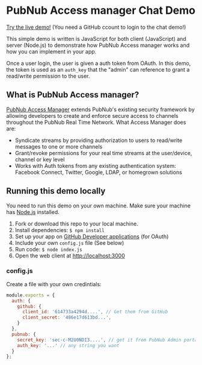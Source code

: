 # PubNub Access manager Chat Demo

[Try the live demo!](https://pubnub-pam-chat.herokuapp.com/)
(You need a GitHub ccount to login to the chat demo!)

This simple demo is written is JavaScript for both client (JavaScript) and server (Node.js) to demonstrate how PubNub Access manager works and how you can implement in your app.

Once a user login, the user is given a auth token from OAuth. In this demo, the token is used as an `auth_key` that the "admin" can reference to grant a read/write permission to the user.


## What is PubNub Access manager?

[PubNub Access Manager](https://www.pubnub.com/docs/web-javascript/pam-security) extends PubNub's existing security framework by allowing developers to create and enforce secure access to channels throughout the PubNub Real Time Network. What Access Manager does are:

- Syndicate streams by providing authorization to users to read/write messages to one or more channels
- Grant/revoke permissions for your real time streams at the user/device, channel or key level
- Works with Auth tokens from any existing authentication system: Facebook Connect, Twitter, Google, LDAP, or homegrown solutions



## Running this demo locally

You need to run this demo on your own machine. Make sure your machine has [Node.js](https://nodejs.org/) installed.

1. Fork or download this repo to your local machine.
2. Install dependencies: `$ npm install`
3. Set up your app on [GitHub Developer applications](https://github.com/settings/applications/) (for OAuth)
4. Include your own `config.js` file (See below)
5. Run code: `$ node index.js`
6. Open the web client at [http://localhost:3000](http://localhost:3000)


### config.js

Create a file with  your own credintials:

```javascript
module.exports = {
  auth: {
    github: {
      client_id: '614733a4294d....', // Get them from GitHub
      client_secret: '486e17d613bd...',
    }
  },
  pubnub: {
    secret_key: 'sec-c-M2U0NDI3....', // get it from PubNub Admin portal
    auth_key: '...' // any string you want
  }
};
```